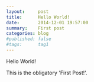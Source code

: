 ```yaml
---
layout:     post
title:      Hello World!
date:       2014-12-01 19:57:00
summary:    First post
categories: blog
#published: false
#tags:      tag1
---
```


Hello World!

This is the obligatory 'First Post!'.
